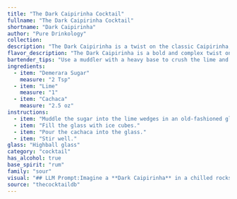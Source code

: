```yaml
---
title: "The Dark Caipirinha Cocktail"
fullname: "The Dark Caipirinha Cocktail"
shortname: "Dark Caipirinha"
author: "Pure Drinkology"
collection:
description: "The Dark Caipirinha is a twist on the classic Caipirinha, a Brazilian cocktail.  It belongs to the Sour family, characterized by its sour, sweet, and strong profile.  The Demerara sugar adds depth and complexity, making it a richer, more sophisticated version of the original. "
flavor_description: "The Dark Caipirinha is a bold and complex twist on the classic. The Demerara sugar adds a rich, caramel sweetness that contrasts beautifully with the tart lime juice. The cachaça brings a smoky, earthy depth, reminiscent of molasses and burnt sugar, creating a sophisticated and nuanced flavor profile that lingers on the palate.  "
bartender_tips: "Use a muddler with a heavy base to crush the lime and sugar, ensuring even extraction of oils. Don't over-muddle, you want a coarse texture, not a paste.  Chill the cachaca beforehand for a crisp, refreshing drink.  Adjust the sugar to your preference - Demerara's molasses notes work well with the cachaca, so err on the sweeter side.  Garnish with a lime wheel for an aromatic touch. "
ingredients:
  - item: "Demerara Sugar"
    measure: "2 Tsp"
  - item: "Lime"
    measure: "1"
  - item: "Cachaca"
    measure: "2.5 oz"
instructions:
  - item: "Muddle the sugar into the lime wedges in an old-fashioned glass."
  - item: "Fill the glass with ice cubes."
  - item: "Pour the cachaca into the glass."
  - item: "Stir well."
glass: "Highball glass"
category: "cocktail"
has_alcohol: true
base_spirit: "rum"
family: "sour"
visual: "## LLM Prompt:Imagine a **Dark Caipirinha** in a chilled rocks glass. Describe its appearance in detail, focusing on the following aspects:* **Color:** The cocktail is a rich, deep amber color, almost like dark honey.* **Texture:** The drink is slightly viscous due to the Demerara sugar, with visible sugar crystals clinging to the sides of the glass.* **Garnish:** A lime wedge sits on the rim of the glass, with a few lime peels floating in the drink.* **Ice:** Large, clear ice cubes clink softly against the glass, slightly diluting the drink's color and creating a swirling effect as the liquid is stirred.* **Overall Impression:** What feeling does the drink evoke? Is it inviting, powerful, comforting, or sophisticated?Please provide a vivid and evocative description of the Dark Caipirinha's appearance, capturing its essence in words. "
source: "thecocktaildb"
---
```


